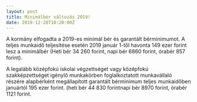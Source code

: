```yaml
---
layout: post
title: Minimálbér változás 2019!
date: 2018-12-28T10:20:00Z
---
```

A kormány elfogadta a 2019-es minimál bér és garantált bérminimumot. A teljes munkaidő teljesítése esetén 2019 január 1-től havonta 149 ezer forint lesz a minimálbér (Heti bér 34 260 forint, napi bér 6860 forint, órabér 857 forint).

A legalább középfokú iskolai végzettséget vagy középfokú szakképzettséget igénylő munkakörben foglalkoztatott munkavállaló részére alapbérként megállapított garantált bérminimum teljes munkaidőben januártól 195 ezer forint. (heti bér 44 830 forintnapi bér 8970 forint, órabér 1121 forint.
